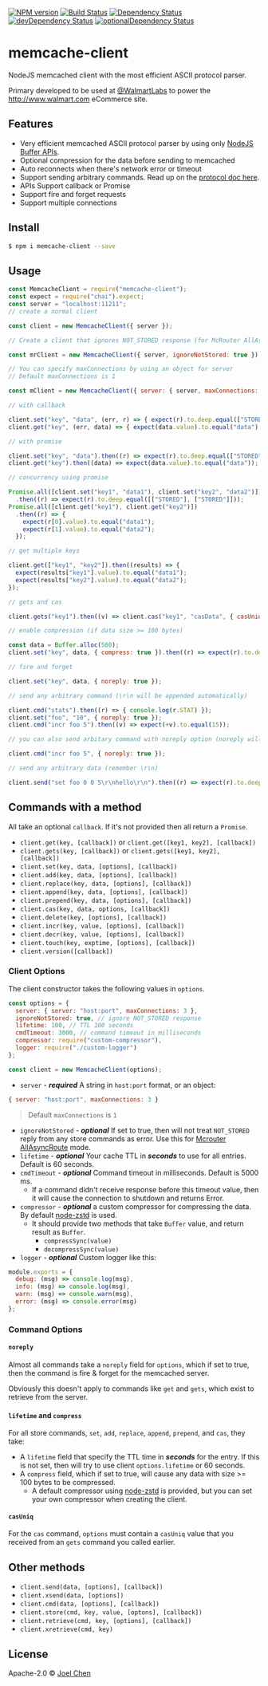 [![NPM version][npm-image]][npm-url] [![Build Status][travis-image]][travis-url]
[![Dependency Status][daviddm-image]][daviddm-url] [![devDependency Status][daviddm-dev-image]][daviddm-dev-url] [![optionalDependency Status][daviddm-opt-image]][daviddm-opt-url]

# memcache-client

NodeJS memcached client with the most efficient ASCII protocol parser.

Primary developed to be used at [@WalmartLabs](http://www.walmartlabs.com/) to power the <http://www.walmart.com> eCommerce site.

## Features

-   Very efficient memcached ASCII protocol parser by using only [NodeJS Buffer APIs](https://nodejs.org/api/buffer.html).
-   Optional compression for the data before sending to memcached
-   Auto reconnects when there's network error or timeout
-   Support sending arbitrary commands.  Read up on the [protocol doc here](https://github.com/memcached/memcached/blob/master/doc/protocol.txt).
-   APIs Support callback or Promise
-   Support fire and forget requests
-   Support multiple connections

## Install

```bash
$ npm i memcache-client --save
```

## Usage

```js
const MemcacheClient = require("memcache-client");
const expect = require("chai").expect;
const server = "localhost:11211";
// create a normal client

const client = new MemcacheClient({ server });

// Create a client that ignores NOT_STORED response (for McRouter AllAsync mode)

const mrClient = new MemcacheClient({ server, ignoreNotStored: true });

// You can specify maxConnections by using an object for server
// Default maxConnections is 1

const mClient = new MemcacheClient({ server: { server, maxConnections: 5 } });

// with callback

client.set("key", "data", (err, r) => { expect(r).to.deep.equal(["STORED"]); });
client.get("key", (err, data) => { expect(data.value).to.equal("data"); });

// with promise

client.set("key", "data").then((r) => expect(r).to.deep.equal(["STORED"]));
client.get("key").then((data) => expect(data.value).to.equal("data"));

// concurrency using promise

Promise.all([client.set("key1", "data1"), client.set("key2", "data2")])
  .then((r) => expect(r).to.deep.equal([["STORED"], ["STORED"]]));
Promise.all([client.get("key1"), client.get("key2")])
  .then((r) => {
    expect(r[0].value).to.equal("data1");
    expect(r[1].value).to.equal("data2");
  });

// get multiple keys

client.get(["key1", "key2"]).then((results) => {
  expect(results["key1"].value).to.equal("data1");
  expect(results["key2"].value).to.equal("data2");
});

// gets and cas

client.gets("key1").then((v) => client.cas("key1", "casData", { casUniq: v.casUniq }));

// enable compression (if data size >= 100 bytes)

const data = Buffer.alloc(500);
client.set("key", data, { compress: true }).then((r) => expect(r).to.deep.equal(["STORED"]));

// fire and forget

client.set("key", data, { noreply: true });

// send any arbitrary command (\r\n will be appended automatically)

client.cmd("stats").then((r) => { console.log(r.STAT) });
client.set("foo", "10", { noreply: true });
client.cmd("incr foo 5").then((v) => expect(+v).to.equal(15));

// you can also send arbitary command with noreply option (noreply will be appended automatically)

client.cmd("incr foo 5", { noreply: true });

// send any arbitrary data (remember \r\n)

client.send("set foo 0 0 5\r\nhello\r\n").then((r) => expect(r).to.deep.equal(["STORED"]));
```

## Commands with a method

All take an optional `callback`.  If it's not provided then all return a `Promise`.

-   `client.get(key, [callback])` or `client.get([key1, key2], [callback])`
-   `client.gets(key, [callback])` or `client.gets([key1, key2], [callback])`
-   `client.set(key, data, [options], [callback])`
-   `client.add(key, data, [options], [callback])`
-   `client.replace(key, data, [options], [callback])`
-   `client.append(key, data, [options], [callback])`
-   `client.prepend(key, data, [options], [callback])`
-   `client.cas(key, data, options, [callback])`
-   `client.delete(key, [options], [callback])`
-   `client.incr(key, value, [options], [callback])`
-   `client.decr(key, value, [options], [callback])`
-   `client.touch(key, exptime, [options], [callback])`
-   `client.version([callback])`

### Client Options

The client constructor takes the following values in `options`.

```js
const options = {
  server: { server: "host:port", maxConnections: 3 },
  ignoreNotStored: true, // ignore NOT_STORED response
  lifetime: 100, // TTL 100 seconds
  cmdTimeout: 3000, // command timeout in milliseconds
  compressor: require("custom-compressor"),
  logger: require("./custom-logger")
};

const client = new MemcacheClient(options);
```

-   `server` - **_required_** A string in `host:port` format, or an object:

```js
{ server: "host:port", maxConnections: 3 }
```

> Default `maxConnections` is `1`

-   `ignoreNotStored` - **_optional_** If set to true, then will not treat `NOT_STORED` reply from any store commands as error.  Use this for [Mcrouter AllAsyncRoute] mode.
-   `lifetime` - **_optional_** Your cache TTL in **_seconds_** to use for all entries.  Default is 60 seconds.
-   `cmdTimeout` - **_optional_** Command timeout in milliseconds.  Default is 5000 ms.
    -   If a command didn't receive response before this timeout value, then it will cause the connection to shutdown and returns Error.
-   `compressor` - **_optional_** a custom compressor for compressing the data.  By default [node-zstd] is used.
    -   It should provide two methods that take `Buffer` value, and return result as `Buffer`.
        -   `compressSync(value)` 
        -   `decompressSync(value)`
-   `logger` - **_optional_** Custom logger like this:

```js
module.exports = {
  debug: (msg) => console.log(msg),
  info: (msg) => console.log(msg),
  warn: (msg) => console.warn(msg),
  error: (msg) => console.error(msg)
};
```

### Command Options

#### `noreply`

Almost all commands take a `noreply` field for `options`, which if set to true, then the command is fire & forget for the memcached server.

Obviously this doesn't apply to commands like `get` and `gets`, which exist to retrieve from the server.

#### `lifetime` and `compress`

For all store commands, `set`, `add`, `replace`, `append`, `prepend`, and `cas`, they take:

-   A `lifetime` field that specify the TTL time in **_seconds_** for the entry.  If this is not set, then will try to use client `options.lifetime` or 60 seconds.
-   A `compress` field, which if set to true, will cause any data with size >= 100 bytes to be compressed.
    -   A default compressor using [node-zstd] is provided, but you can set your own compressor when creating the client.

#### `casUniq`

For the `cas` command, `options` must contain a `casUniq` value that you received from an `gets` command you called earlier.

## Other methods

-   `client.send(data, [options], [callback])`
-   `client.xsend(data, [options])`
-   `client.cmd(data, [options], [callback])`
-   `client.store(cmd, key, value, [optons], [callback])`
-   `client.retrieve(cmd, key, [options], [callback])`
-   `client.xretrieve(cmd, key)`

## License

Apache-2.0 © [Joel Chen](https://github.com/jchip)

[travis-image]: https://travis-ci.org/jchip/memcache.svg?branch=master

[travis-url]: https://travis-ci.org/jchip/memcache

[npm-image]: https://badge.fury.io/js/memcache-client.svg

[npm-url]: https://npmjs.org/package/memcache-client

[daviddm-image]: https://david-dm.org/jchip/memcache/status.svg?path=packages/memcache-client

[daviddm-url]: https://david-dm.org/jchip/memcache?path=packages/memcache-client

[daviddm-dev-image]: https://david-dm.org/jchip/memcache/dev-status.svg?path=packages/memcache-client

[daviddm-dev-url]: https://david-dm.org/jchip/memcache?path=packages/memcache-client

[daviddm-opt-image]: https://david-dm.org/jchip/memcache/optional-status.svg?path=packages/memcache-client

[daviddm-opt-url]: https://david-dm.org/jchip/memcache?path=packages/memcache-client

[node-zstd]: https://github.com/zwb-ict/node-zstd

[mcrouter]: https://github.com/facebook/mcrouter

[mcrouter allasyncroute]: https://github.com/facebook/mcrouter/wiki/List-of-Route-Handles#allasyncroute
